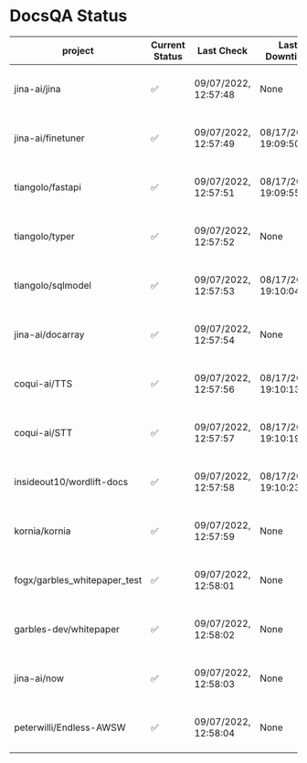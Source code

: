 # DocsQA Status

|          project           |Current Status|     Last Check     |   Last Downtime    |              % Uptime              |
|----------------------------|--------------|--------------------|--------------------|------------------------------------|
|jina-ai/jina                |✅            |09/07/2022, 12:57:48|None                |100.000 (since 08/29/2022, 11:24:14)|
|jina-ai/finetuner           |✅            |09/07/2022, 12:57:49|08/17/2022, 19:09:50|98.701 (since 08/15/2022, 07:09:42) |
|tiangolo/fastapi            |✅            |09/07/2022, 12:57:51|08/17/2022, 19:09:55|98.866 (since 08/15/2022, 07:09:42) |
|tiangolo/typer              |✅            |09/07/2022, 12:57:52|None                |100.000 (since 09/05/2022, 23:29:05)|
|tiangolo/sqlmodel           |✅            |09/07/2022, 12:57:53|08/17/2022, 19:10:04|94.623 (since 08/15/2022, 07:09:42) |
|jina-ai/docarray            |✅            |09/07/2022, 12:57:54|None                |99.735 (since 08/24/2022, 01:39:12) |
|coqui-ai/TTS                |✅            |09/07/2022, 12:57:56|08/17/2022, 19:10:13|99.824 (since 08/15/2022, 07:09:42) |
|coqui-ai/STT                |✅            |09/07/2022, 12:57:57|08/17/2022, 19:10:19|96.936 (since 08/15/2022, 07:09:42) |
|insideout10/wordlift-docs   |✅            |09/07/2022, 12:57:58|08/17/2022, 19:10:23|96.783 (since 08/15/2022, 07:09:42) |
|kornia/kornia               |✅            |09/07/2022, 12:57:59|None                |99.518 (since 08/30/2022, 13:49:49) |
|fogx/garbles_whitepaper_test|✅            |09/07/2022, 12:58:01|None                |100.000 (since 09/05/2022, 12:53:01)|
|garbles-dev/whitepaper      |✅            |09/07/2022, 12:58:02|None                |99.612 (since 08/24/2022, 01:39:12) |
|jina-ai/now                 |✅            |09/07/2022, 12:58:03|None                |100.000 (since 08/24/2022, 01:39:12)|
|peterwilli/Endless-AWSW     |✅            |09/07/2022, 12:58:04|None                |100.000 (since 09/05/2022, 08:33:35)|
